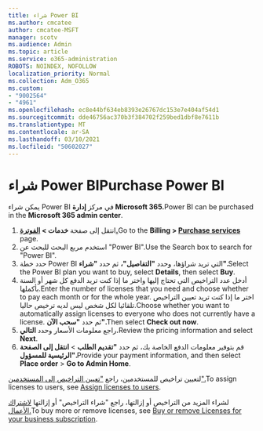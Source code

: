 ```yaml
---
title: شراء Power BI
ms.author: cmcatee
author: cmcatee-MSFT
manager: scotv
ms.audience: Admin
ms.topic: article
ms.service: o365-administration
ROBOTS: NOINDEX, NOFOLLOW
localization_priority: Normal
ms.collection: Adm_O365
ms.custom:
- "9002564"
- "4961"
ms.openlocfilehash: ec8e44bf634eb8393e26767dc153e7e404af54d1
ms.sourcegitcommit: dde46756ac370b3f384702f259bed1dbf8e7611b
ms.translationtype: MT
ms.contentlocale: ar-SA
ms.lasthandoff: 03/10/2021
ms.locfileid: "50602027"
---
```

# <a name="purchase-power-bi"></a><span data-ttu-id="e39e7-102">شراء Power BI</span><span class="sxs-lookup"><span data-stu-id="e39e7-102">Purchase Power BI</span></span>

<span data-ttu-id="e39e7-103">يمكن شراء Power BI في مركز **إدارة Microsoft 365.**</span><span class="sxs-lookup"><span data-stu-id="e39e7-103">Power BI can be purchased in the **Microsoft 365 admin center**.</span></span>

1. <span data-ttu-id="e39e7-104">انتقل إلى صفحة **خدمات > [الفوترة.](https://go.microsoft.com/fwlink/p/?linkid=868433)**</span><span class="sxs-lookup"><span data-stu-id="e39e7-104">Go to the **Billing > [Purchase services](https://go.microsoft.com/fwlink/p/?linkid=868433)** page.</span></span>
2. <span data-ttu-id="e39e7-105">استخدم مربع البحث للبحث عن "Power BI".</span><span class="sxs-lookup"><span data-stu-id="e39e7-105">Use the Search box to search for "Power BI".</span></span>
3. <span data-ttu-id="e39e7-106">حدد خطة Power BI التي تريد شراؤها، وحدد **"التفاصيل"،** ثم حدد **"شراء".**</span><span class="sxs-lookup"><span data-stu-id="e39e7-106">Select the Power BI plan you want to buy, select **Details**, then select **Buy**.</span></span>
4. <span data-ttu-id="e39e7-107">أدخل عدد التراخيص التي تحتاج إليها واختر ما إذا كنت تريد الدفع كل شهر أو السنة بأكملها.</span><span class="sxs-lookup"><span data-stu-id="e39e7-107">Enter the number of licenses that you need and choose whether to pay each month or for the whole year.</span></span> <span data-ttu-id="e39e7-108">اختر ما إذا كنت تريد تعيين التراخيص تلقائيا لكل شخص ليس لديه ترخيص حاليا.</span><span class="sxs-lookup"><span data-stu-id="e39e7-108">Choose whether you want to automatically assign licenses to everyone who does not currently have a license.</span></span> <span data-ttu-id="e39e7-109">ثم حدد **"سحب الآن".**</span><span class="sxs-lookup"><span data-stu-id="e39e7-109">Then select **Check out now**.</span></span>
5. <span data-ttu-id="e39e7-110">راجع معلومات الأسعار وحدد **التالي.**</span><span class="sxs-lookup"><span data-stu-id="e39e7-110">Review the pricing information and select **Next**.</span></span>
6. <span data-ttu-id="e39e7-111">قم بتوفير معلومات الدفع الخاصة بك، ثم حدد **"تقديم الطلب**  >  **انتقل إلى الصفحة الرئيسية للمسؤول".**</span><span class="sxs-lookup"><span data-stu-id="e39e7-111">Provide your payment information, and then select **Place order** > **Go to Admin Home**.</span></span>

<span data-ttu-id="e39e7-112">لتعيين تراخيص للمستخدمين، راجع ["تعيين التراخيص إلى المستخدمين".](https://docs.microsoft.com/microsoft-365/admin/manage/assign-licenses-to-users)</span><span class="sxs-lookup"><span data-stu-id="e39e7-112">To assign licenses to users, see [Assign licenses to users](https://docs.microsoft.com/microsoft-365/admin/manage/assign-licenses-to-users).</span></span>

<span data-ttu-id="e39e7-113">لشراء المزيد من التراخيص أو إزالتها، راجع "شراء التراخيص" أو إزالتها [لاشتراك الأعمال.](https://docs.microsoft.com/microsoft-365/commerce/licenses/buy-licenses)</span><span class="sxs-lookup"><span data-stu-id="e39e7-113">To buy more or remove licenses, see [Buy or remove Licenses for your business subscription](https://docs.microsoft.com/microsoft-365/commerce/licenses/buy-licenses).</span></span>